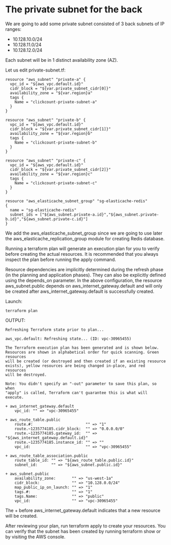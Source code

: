 # The private subnet for the back


We are going to add some private subnet consisted of 3 back subnets of IP ranges:
- 10.128.10.0/24 
- 10.128.11.0/24 
- 10.128.12.0/24 

Each subnet will be in 1 distinct availability zone (AZ).


Let us edit private-subnet.tf:
```console
resource "aws_subnet" "private-a" {
  vpc_id = "${aws_vpc.default.id}"
  cidr_block = "${var.private_subnet_cidr[0]}"
  availability_zone = "${var.region}a"
  tags {
    Name = "clickcount-private-subnet-a"
  }
}
  
resource "aws_subnet" "private-b" {
  vpc_id = "${aws_vpc.default.id}"
  cidr_block = "${var.private_subnet_cidr[1]}"
  availability_zone = "${var.region}b"
  tags {
    Name = "clickcount-private-subnet-b"
  }
}
  
resource "aws_subnet" "private-c" {
  vpc_id = "${aws_vpc.default.id}"
  cidr_block = "${var.private_subnet_cidr[2]}"
  availability_zone = "${var.region}c"
  tags {
    Name = "clickcount-private-subnet-c"
  }
}

resource "aws_elasticache_subnet_group" "sg-elasticache-redis"
{
  name = "sg-elasticache-redis"
  subnet_ids = ["${aws_subnet.private-a.id}","${aws_subnet.private-b.id}","${aws_subnet.private-c.id}"]  
}
```

We add the aws_elasticache_subnet_group since we are going to use later the aws_elasticache_replication_group module for creating Redis database.



Running a terraform plan will generate an execution plan for you to verify before creating the actual resources. It is recommended that you always inspect the plan before running the apply command.

Resource dependencies are implicitly determined during the refresh phase (in the planning and application phases). They can also be explicitly defined using the depends_on parameter. In the above configuration, the resource aws_subnet.public depends on aws_internet_gateway.default and will only be created after aws_internet_gateway.default is successfully created.

Launch:
```console
terraform plan
```

OUTPUT:
```console
Refreshing Terraform state prior to plan...

aws_vpc.default: Refreshing state... (ID: vpc-30965455)

The Terraform execution plan has been generated and is shown below.
Resources are shown in alphabetical order for quick scanning. Green resources
will be created (or destroyed and then created if an existing resource
exists), yellow resources are being changed in-place, and red resources
will be destroyed.

Note: You didn't specify an "-out" parameter to save this plan, so when
"apply" is called, Terraform can't guarantee this is what will execute.

+ aws_internet_gateway.default
    vpc_id: "" => "vpc-30965455"

+ aws_route_table.public
    route.#:                       "" => "1"
    route.~1235774185.cidr_block:  "" => "0.0.0.0/0"
    route.~1235774185.gateway_id:  "" => "${aws_internet_gateway.default.id}"
    route.~1235774185.instance_id: "" => ""
    vpc_id:                        "" => "vpc-30965455"

+ aws_route_table_association.public
    route_table_id: "" => "${aws_route_table.public.id}"
    subnet_id:      "" => "${aws_subnet.public.id}"

+ aws_subnet.public
    availability_zone:       "" => "us-west-1a"
    cidr_block:              "" => "10.128.0.0/24"
    map_public_ip_on_launch: "" => "1"
    tags.#:                  "" => "1"
    tags.Name:               "" => "public"
    vpc_id:                  "" => "vpc-30965455"
```

The + before aws_internet_gateway.default indicates that a new resource will be created.

After reviewing your plan, run terraform apply to create your resources. You can verify that the subnet has been created by running terraform show or by visiting the AWS console.

